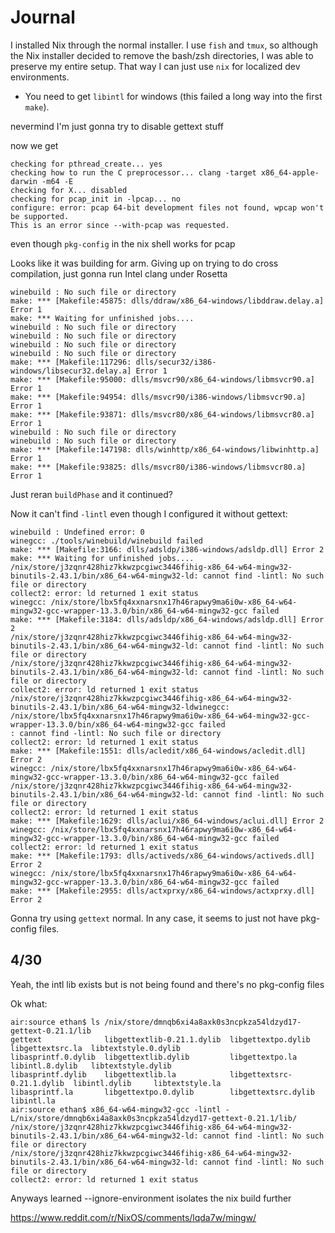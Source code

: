 # Journal

I installed Nix through the normal installer.
I use `fish` and `tmux`, so although the Nix installer decided to remove the bash/zsh directories, I was able to preserve my entire setup.
That way I can just use `nix` for localized dev environments.

 - You need to get `libintl` for windows (this failed a long way into the first `make`).

 nevermind I'm just gonna try to disable gettext stuff

now we get 

```
checking for pthread_create... yes
checking how to run the C preprocessor... clang -target x86_64-apple-darwin -m64 -E
checking for X... disabled
checking for pcap_init in -lpcap... no
configure: error: pcap 64-bit development files not found, wpcap won't be supported.
This is an error since --with-pcap was requested.
```
even though `pkg-config` in the nix shell works for pcap

Looks like it was building for arm. Giving up on trying to do cross compilation, just gonna run Intel clang under Rosetta

```
winebuild : No such file or directory
make: *** [Makefile:45875: dlls/ddraw/x86_64-windows/libddraw.delay.a] Error 1
make: *** Waiting for unfinished jobs....
winebuild : No such file or directory
winebuild : No such file or directory
winebuild : No such file or directory
winebuild : No such file or directory
make: *** [Makefile:117296: dlls/secur32/i386-windows/libsecur32.delay.a] Error 1
make: *** [Makefile:95000: dlls/msvcr90/x86_64-windows/libmsvcr90.a] Error 1
make: *** [Makefile:94954: dlls/msvcr90/i386-windows/libmsvcr90.a] Error 1
make: *** [Makefile:93871: dlls/msvcr80/x86_64-windows/libmsvcr80.a] Error 1
winebuild : No such file or directory
winebuild : No such file or directory
make: *** [Makefile:147198: dlls/winhttp/x86_64-windows/libwinhttp.a] Error 1
make: *** [Makefile:93825: dlls/msvcr80/i386-windows/libmsvcr80.a] Error 1
```

Just reran `buildPhase` and it continued?

Now it can't find `-lintl` even though I configured it without gettext:

```
winebuild : Undefined error: 0
winegcc: ./tools/winebuild/winebuild failed
make: *** [Makefile:3166: dlls/adsldp/i386-windows/adsldp.dll] Error 2
make: *** Waiting for unfinished jobs....
/nix/store/j3zqnr428hiz7kkwzpcgiwc3446fihig-x86_64-w64-mingw32-binutils-2.43.1/bin/x86_64-w64-mingw32-ld: cannot find -lintl: No such file or directory
collect2: error: ld returned 1 exit status
winegcc: /nix/store/lbx5fq4xxnarsnx17h46rapwy9ma6i0w-x86_64-w64-mingw32-gcc-wrapper-13.3.0/bin/x86_64-w64-mingw32-gcc failed
make: *** [Makefile:3184: dlls/adsldp/x86_64-windows/adsldp.dll] Error 2
/nix/store/j3zqnr428hiz7kkwzpcgiwc3446fihig-x86_64-w64-mingw32-binutils-2.43.1/bin/x86_64-w64-mingw32-ld: cannot find -lintl: No such file or directory
/nix/store/j3zqnr428hiz7kkwzpcgiwc3446fihig-x86_64-w64-mingw32-binutils-2.43.1/bin/x86_64-w64-mingw32-ld: cannot find -lintl: No such file or directory
collect2: error: ld returned 1 exit status
/nix/store/j3zqnr428hiz7kkwzpcgiwc3446fihig-x86_64-w64-mingw32-binutils-2.43.1/bin/x86_64-w64-mingw32-ldwinegcc: /nix/store/lbx5fq4xxnarsnx17h46rapwy9ma6i0w-x86_64-w64-mingw32-gcc-wrapper-13.3.0/bin/x86_64-w64-mingw32-gcc failed
: cannot find -lintl: No such file or directory
collect2: error: ld returned 1 exit status
make: *** [Makefile:1551: dlls/acledit/x86_64-windows/acledit.dll] Error 2
winegcc: /nix/store/lbx5fq4xxnarsnx17h46rapwy9ma6i0w-x86_64-w64-mingw32-gcc-wrapper-13.3.0/bin/x86_64-w64-mingw32-gcc failed
/nix/store/j3zqnr428hiz7kkwzpcgiwc3446fihig-x86_64-w64-mingw32-binutils-2.43.1/bin/x86_64-w64-mingw32-ld: cannot find -lintl: No such file or directory
collect2: error: ld returned 1 exit status
make: *** [Makefile:1629: dlls/aclui/x86_64-windows/aclui.dll] Error 2
winegcc: /nix/store/lbx5fq4xxnarsnx17h46rapwy9ma6i0w-x86_64-w64-mingw32-gcc-wrapper-13.3.0/bin/x86_64-w64-mingw32-gcc failed
collect2: error: ld returned 1 exit status
make: *** [Makefile:1793: dlls/activeds/x86_64-windows/activeds.dll] Error 2
winegcc: /nix/store/lbx5fq4xxnarsnx17h46rapwy9ma6i0w-x86_64-w64-mingw32-gcc-wrapper-13.3.0/bin/x86_64-w64-mingw32-gcc failed
make: *** [Makefile:2955: dlls/actxprxy/x86_64-windows/actxprxy.dll] Error 2
```
 Gonna try using `gettext` normal.
In any case, it seems to just not have pkg-config files.

## 4/30

Yeah, the intl lib exists but is not being found and there's no pkg-config files

Ok what:
```
air:source ethan$ ls /nix/store/dmnqb6xi4a8axk0s3ncpkza54ldzyd17-gettext-0.21.1/lib
gettext              libgettextlib-0.21.1.dylib  libgettextpo.dylib          libgettextsrc.la  libtextstyle.0.dylib
libasprintf.0.dylib  libgettextlib.dylib         libgettextpo.la             libintl.8.dylib   libtextstyle.dylib
libasprintf.dylib    libgettextlib.la            libgettextsrc-0.21.1.dylib  libintl.dylib     libtextstyle.la
libasprintf.la       libgettextpo.0.dylib        libgettextsrc.dylib         libintl.la
air:source ethan$ x86_64-w64-mingw32-gcc -lintl -L/nix/store/dmnqb6xi4a8axk0s3ncpkza54ldzyd17-gettext-0.21.1/lib/
/nix/store/j3zqnr428hiz7kkwzpcgiwc3446fihig-x86_64-w64-mingw32-binutils-2.43.1/bin/x86_64-w64-mingw32-ld: cannot find -lintl: No such file or directory
/nix/store/j3zqnr428hiz7kkwzpcgiwc3446fihig-x86_64-w64-mingw32-binutils-2.43.1/bin/x86_64-w64-mingw32-ld: cannot find -lintl: No such file or directory
collect2: error: ld returned 1 exit status
```

Anyways learned --ignore-environment isolates the nix build further

https://www.reddit.com/r/NixOS/comments/lqda7w/mingw/
